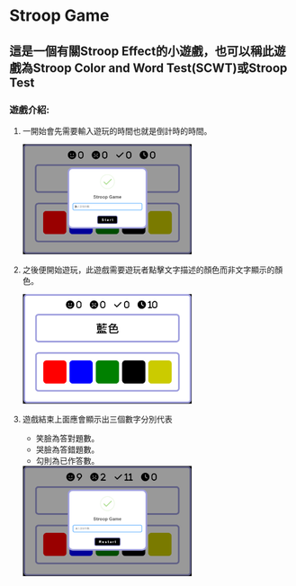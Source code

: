 # Stroop Game
## 這是一個有關Stroop Effect的小遊戲，也可以稱此遊戲為Stroop Color and Word Test(SCWT)或Stroop Test
### 遊戲介紹:
1. 一開始會先需要輸入遊玩的時間也就是倒計時的時間。

    <img src="./img/gameStart.png" style="width:300px">
2. 之後便開始遊玩，此遊戲需要遊玩者點擊文字描述的顏色而非文字顯示的顏色。

    <img src="./img/gamePlaying.png" style="width:300px">

3. 遊戲結束上面應會顯示出三個數字分別代表
    - 笑臉為答對題數。
    - 哭臉為答錯題數。
    - 勾則為已作答數。

    <img src="./img/gameRestart.png" style="width:300px">